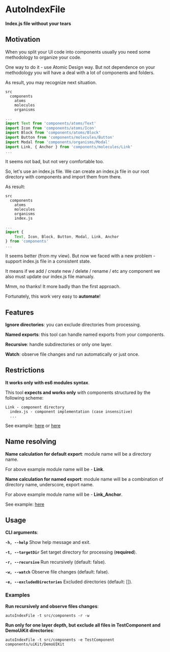 # AutoIndexFile

**Index.js file without your tears**

## Motivation

When you split your UI code into components usually you need some methodology to organize your code.

One way to do it - use Atomic Design way. But not dependence on your methodology you will have a deal with a lot of components and folders.

As result, you may recognize next situation.

```
src
  components
    atoms
    molecules
    organisms
```

```js
...
import Text from 'components/atoms/Text'
import Icon from 'components/atoms/Icon'
import Block from 'components/atoms/Block'
import Button from 'components/molecules/Button'
import Modal from 'components/organisms/Modal'
import Link, { Anchor } from 'components/molecules/Link'
...
```

It seems not bad, but not very comfortable too.

So, let's use an index.js file. We can create an index.js file in our root directory with components and import them from there.

As result:

```
src
  components
    atoms
    molecules
    organisms
    index.js
```

```js
...
import {
    Text, Icon, Block, Button, Modal, Link, Anchor
} from 'components'
...
```

It seems better (from my view). But now we faced with a new problem - support index.js file in a consistent state.

It means if we add / create new / delete / rename / etc any component we also must update our index.js file manualy.

Mmm, no thanks! It more badly than the first approach.

Fortunately, this work very easy to **automate**!

## Features

**Ignore directories**: you can exclude directories from processing.

**Named exports**: this tool can handle named exports from your components.

**Recursive**: handle subdirectories or only one layer.

**Watch**: observe file changes and run automatically or just once.

## Restrictions

**It works only with es6 modules syntax**.

This tool **expects and works only** with components structured by the following scheme:

```
Link - component directory
  index.js - component implementation (сase insensitive)
  ...
```

See example: [here](example/components/atoms/Text/index.js) or [here](example/components/Link/index.js)

## Name resolving

**Name calculation for default export**: module name will be a directory name.

For above example module name will be - **Link**.

**Name calculation for named export**: module name will be a combination of directory name, underscore, export name.

For above example module name will be - **Link_Anchor**.

See example: [here](example/components/index.js)

<!-- ## Install

```js
npm i auto-index-file
```

or

```js
yarn add auto-index-file
``` -->

## Usage

**CLI arguments**:

**`-h, --help`** Show help message and exit.

**`-t, --targetDir`** Set target directory for processing (**required**).

**`-r, --recursive`** Run recursively (default: false).

**`-w, --watch`** Observe file changes (default: false).

**`-e, --excludedDirectories`** Excluded directories (default: []).

### Examples

**Run recursively and observe files changes**:

```
autoIndexFile -t src/components -r -w
```

**Run only for one layer depth, but exclude all files in TestComponent and DemoUiKit directories**:

```
autoIndexFile -t src/components -e TestComponent components/uiKit/DemoUIKit
```
